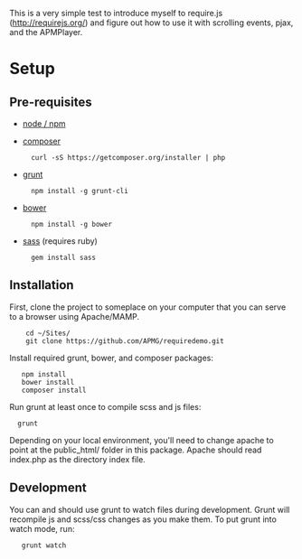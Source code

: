This is a very simple test to introduce myself to require.js (http://requirejs.org/) and figure out how to use it with scrolling events, pjax, and the APMPlayer.

Setup
=====

Pre-requisites
--------------
* [node / npm](http://nodejs.org/download/)
* [composer](http://getcomposer.org/download/)
  
        curl -sS https://getcomposer.org/installer | php

* [grunt](http://gruntjs.com/getting-started)

        npm install -g grunt-cli
        
* [bower](http://bower.io/)

        npm install -g bower

* [sass](http://sass-lang.com/download.html) (requires ruby)
 
        gem install sass 



Installation
------------
First, clone the project to someplace on your computer that you can serve to a browser using Apache/MAMP.
        
        cd ~/Sites/
        git clone https://github.com/APMG/requiredemo.git

Install required grunt, bower, and composer packages:
      
       npm install
       bower install
       composer install
       
Run grunt at least once to compile scss and js files:
     
      grunt
      
Depending on your local environment, you'll need to change apache to point at the public_html/ folder in this package. Apache should read index.php as the directory index file. 


Development
-----------
You can and should use grunt to watch files during development. Grunt will recompile js and scss/css changes as you make them. To put grunt into watch mode, run:
      
       grunt watch
       

